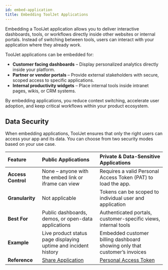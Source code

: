 ```yaml
---
id: embed-application
title: Embedding ToolJet Applications
---
```


Embedding a ToolJet application allows you to deliver interactive dashboards, tools, or workflows directly inside other websites or internal portals. Instead of switching between tools, users can interact with your application where they already work.

ToolJet applications can be embedded for:
- **Customer facing dashboards** – Display personalized analytics directly inside your platform.
- **Partner or vendor portals** – Provide external stakeholders with secure, scoped access to specific applications.
- **Internal productivity widgets** – Place internal tools inside intranet pages, wikis, or CRM systems.

By embedding applications, you reduce context switching, accelerate user adoption, and keep critical workflows within your product ecosystem.

## Data Security

When embedding applications, ToolJet ensures that only the right users can access your app and its data. You can choose from two security modes based on your use case.

| **Feature** | **Public Applications** | **Private & Data-Sensitive Applications** |
|:------------|:----------------------- |:------------------------------------------|
| **Access Control** | None – anyone with the embed link or iframe can view | Requires a valid Personal Access Token (PAT) to load the app. |
| **Granularity** | Not applicable | Tokens can be scoped to individual user and application |
| **Best For** | Public dashboards, demos, or open-data applications | Authenticated portals, customer-specific views, internal tools |
| **Example** | Live product status page displaying uptime and incident history | Embedded customer billing dashboard showing only that customer’s invoices |
| **Reference** | [Share Application](/docs/development-lifecycle/release/share-app#embed-application) | [Personal Access Token](/docs/user-management/authentication/self-hosted/pat#generate-pat) |
